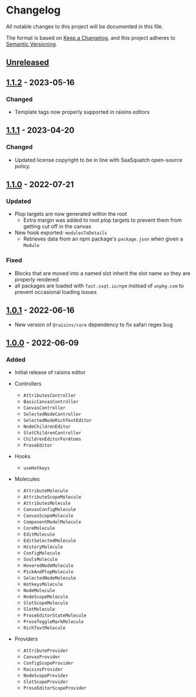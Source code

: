 # Changelog

All notable changes to this project will be documented in this file.

The format is based on [Keep a Changelog](https://keepachangelog.com/en/1.0.0/),
and this project adheres to [Semantic Versioning](https://semver.org/spec/v2.0.0.html).

## [Unreleased]

## [1.1.2] - 2023-05-16

### Changed

- Template tags now properly supported in raisins editors

## [1.1.1] - 2023-04-20

### Changed

- Updated license copyright to be in line with SaaSquatch open-source policy.

## [1.1.0] - 2022-07-21

### Updated

- Plop targets are now generated within the root
  - Extra margin was added to root plop targets to prevent them from getting cut off in the canvas
- New hook exported: `modulesToDetails`
  - Retrieves data from an npm package's `package.json` when given a `Module`

### Fixed

- Blocks that are moved into a named slot inherit the slot name so they are properly rendered
- all packages are loaded with `fast.ssqt.io/npm` instead of `unpkg.com` to prevent occasional loading issues

## [1.0.1] - 2022-06-16

- New version of `@raisins/core` dependency to fix safari regex bug

## [1.0.0] - 2022-06-09

### Added

- Initial release of raisins editor

- Controllers

  - `AttributesController`
  - `BasicCanvasController`
  - `CanvasController`
  - `SelectedNodeController`
  - `SelectedNodeRichTextEditor`
  - `NodeChildrenEditor`
  - `SlotChildrenController`
  - `ChildrenEditorForAtoms`
  - `ProseEditor`

- Hooks

  - `useHotkeys`

- Molecules

  - `AttributeMolecule`
  - `AttributeScopeMolecule`
  - `AttributesMolecule`
  - `CanvasConfigMolecule`
  - `CanvasScopeMolecule`
  - `ComponentModelMolecule`
  - `CoreMolecule`
  - `EditMolecule`
  - `EditSelectedMolecule`
  - `HistoryMolecule`
  - `ConfigMolecule`
  - `SoulsMolecule`
  - `HoveredNodeMolecule`
  - `PickAndPlopMolecule`
  - `SelectedNodeMolecule`
  - `HotkeysMolecule`
  - `NodeMolecule`
  - `NodeScopeMolecule`
  - `SlotScopeMolecule`
  - `SlotMolecule`
  - `ProseEditorStateMolecule`
  - `ProseToggleMarkMolecule`
  - `RichTextMolecule`

- Providers
  - `AttributeProvider`
  - `CanvasProvider`
  - `ConfigScopeProvider`
  - `RaisinsProvider`
  - `NodeScopeProvider`
  - `SlotScopeProvider`
  - `ProseEditorScopeProvider`

[unreleased]: https://github.com/saasquatch/raisins/compare/react@1.1.2...HEAD
[1.1.2]: https://github.com/saasquatch/raisins/compare/react@1.0.0...react@1.1.2
[1.1.1]: https://github.com/saasquatch/raisins/compare/react@1.0.0...react@1.1.1
[1.1.0]: https://github.com/saasquatch/raisins/compare/react@1.0.0...react@1.1.0
[1.0.1]: https://github.com/saasquatch/raisins/compare/react@1.0.0...react@1.0.1
[1.0.0]: https://github.com/saasquatch/raisins/releases/tag/react@1.0.0

